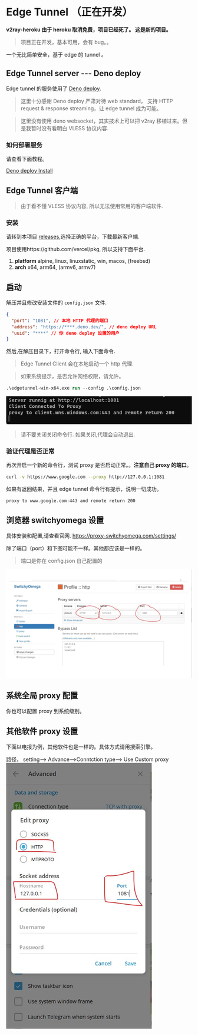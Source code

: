 # Edge Tunnel （正在开发）

**v2ray-heroku 由于 heroku 取消免费，项目已经死了。 这是新的项目。**

> 项目正在开发，基本可用，会有 bug。。

一个无比简单安全，基于 edge 的 tunnel 。

## Edge Tunnel server --- Deno deploy

Edge tunnel 的服务使用了 [Deno deploy](https://deno.com/deploy).

> 这里十分感谢 Deno deploy 严肃对待 web standard， 支持 HTTP request & response streaming，让 edge tunnel 成为可能。

> 这里没有使用 deno websocket，其实技术上可以把 v2ray 移植过来。但是我暂时没有看明白 VLESS 协议内容.

### 如何部署服务

请查看下面教程。

[Deno deploy Install](./doc/edge-tunnel-deno.md)

## Edge Tunnel 客户端

> 由于看不懂 VLESS 协议内容, 所以无法使用常用的客户端软件.

### 安装

请转到本项目 [releases](https://github.com/zizifn/edgetunnel/releases),选择正确的平台，下载最新客户端.

项目使用https://github.com/vercel/pkg, 所以支持下面平台.

1. **platform** alpine, linux, linuxstatic, win, macos, (freebsd)
2. **arch** x64, arm64, (armv6, armv7)

## 启动

解压并且修改安装文件的 `config.json` 文件.

```json
{
  "port": "1081", // 本地 HTTP 代理的端口
  "address": "https://****.deno.dev/", // deno deploy URL
  "uuid": "****" // 你 deno deploy 设置的用户
}
```

然后,在解压目录下，打开命令行, 输入下面命令.

> Edge Tunnel Client 会在本地启动一个 http 代理.

> 如果系统提示，是否允许网络权限，请允许。

```ps
.\edgetunnel-win-x64.exe run --config .\config.json
```

![client-log](./doc/client-log.jpg)

> 请不要关闭关闭命令行. 如果关闭,代理会自动退出.

### 验证代理是否正常

再次开启一个新的命令行，测试 proxy 是否启动正常。。**注意自己 proxy 的端口**。

```bash
curl -v https://www.google.com --proxy http://127.0.0.1:1081
```

如果有返回结果，并且 edge tunnel 命令行有提示，说明一切成功。

```
proxy to www.google.com:443 and remote return 200
```

## 浏览器 switchyomega 设置

具体安装和配置,请查看官网.
https://proxy-switchyomega.com/settings/

除了端口（port）和下图可能不一样。其他都应该是一样的。

> 端口是你在 config.json 自己配置的

![switchyomega2](./doc/switchyomega2.jpg)

## 系统全局 proxy 配置

你也可以配置 proxy 到系统级别。

## 其他软件 proxy 设置

下面以电报为例，其他软件也是一样的。具体方式请用搜索引擎。

路径， setting--> Advance-->Conntction type--> Use Custom proxy
![](./doc/tel.jpg)
